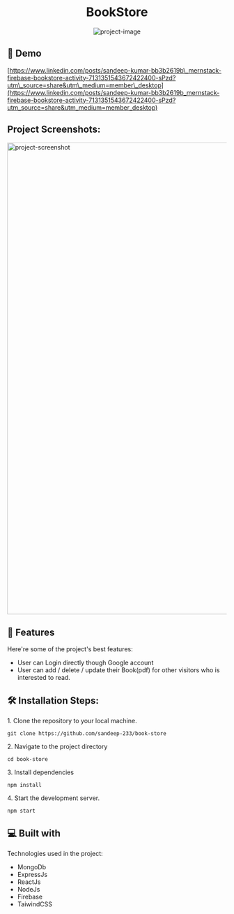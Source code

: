<h1 align="center" id="title">BookStore</h1>

<p align="center"><img src="https://socialify.git.ci/sandeep-233/book-store/image?description=1&amp;language=1&amp;name=1&amp;owner=1&amp;theme=Light" alt="project-image"></p>

<h2>🚀 Demo</h2>

[https://www.linkedin.com/posts/sandeep-kumar-bb3b2619b\_mernstack-firebase-bookstore-activity-7131351543672422400-sPzd?utm\_source=share&utm\_medium=member\_desktop](https://www.linkedin.com/posts/sandeep-kumar-bb3b2619b_mernstack-firebase-bookstore-activity-7131351543672422400-sPzd?utm_source=share&utm_medium=member_desktop)

<h2>Project Screenshots:</h2>

<img src="https://repositry-images.vercel.app/static/media/bookStore_img.bf5770ad32f76d19f7d1.png" alt="project-screenshot" width="1080"
  />

  
  
<h2>🧐 Features</h2>

Here're some of the project's best features:

*   User can Login directly though Google account
*   User can add / delete / update their Book(pdf) for other visitors who is interested to read.

<h2>🛠️ Installation Steps:</h2>

<p>1. Clone the repository to your local machine.</p>

```
git clone https://github.com/sandeep-233/book-store
```

<p>2. Navigate to the project directory</p>

```
cd book-store
```

<p>3. Install dependencies</p>

```
npm install
```

<p>4. Start the development server.</p>

```
npm start
```

  
  
<h2>💻 Built with</h2>

Technologies used in the project:

*   MongoDb
*   ExpressJs
*   ReactJs
*   NodeJs
*   Firebase
*   TaiwindCSS
